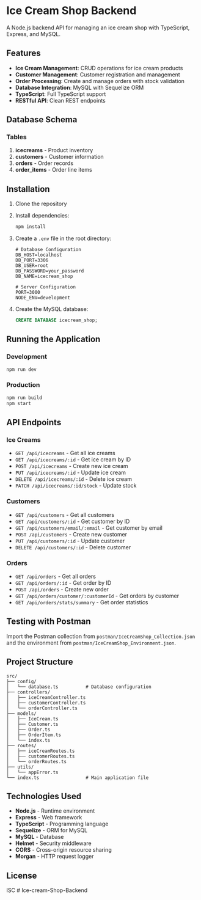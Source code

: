 # Ice Cream Shop Backend

A Node.js backend API for managing an ice cream shop with TypeScript, Express, and MySQL.

## Features

- **Ice Cream Management**: CRUD operations for ice cream products
- **Customer Management**: Customer registration and management
- **Order Processing**: Create and manage orders with stock validation
- **Database Integration**: MySQL with Sequelize ORM
- **TypeScript**: Full TypeScript support
- **RESTful API**: Clean REST endpoints

## Database Schema

### Tables
1. **icecreams** - Product inventory
2. **customers** - Customer information
3. **orders** - Order records
4. **order_items** - Order line items

## Installation

1. Clone the repository
2. Install dependencies:
   ```bash
   npm install
   ```

3. Create a `.env` file in the root directory:
   ```env
   # Database Configuration
   DB_HOST=localhost
   DB_PORT=3306
   DB_USER=root
   DB_PASSWORD=your_password
   DB_NAME=icecream_shop

   # Server Configuration
   PORT=3000
   NODE_ENV=development
   ```

4. Create the MySQL database:
   ```sql
   CREATE DATABASE icecream_shop;
   ```

## Running the Application

### Development
```bash
npm run dev
```

### Production
```bash
npm run build
npm start
```

## API Endpoints

### Ice Creams
- `GET /api/icecreams` - Get all ice creams
- `GET /api/icecreams/:id` - Get ice cream by ID
- `POST /api/icecreams` - Create new ice cream
- `PUT /api/icecreams/:id` - Update ice cream
- `DELETE /api/icecreams/:id` - Delete ice cream
- `PATCH /api/icecreams/:id/stock` - Update stock

### Customers
- `GET /api/customers` - Get all customers
- `GET /api/customers/:id` - Get customer by ID
- `GET /api/customers/email/:email` - Get customer by email
- `POST /api/customers` - Create new customer
- `PUT /api/customers/:id` - Update customer
- `DELETE /api/customers/:id` - Delete customer

### Orders
- `GET /api/orders` - Get all orders
- `GET /api/orders/:id` - Get order by ID
- `POST /api/orders` - Create new order
- `GET /api/orders/customer/:customerId` - Get orders by customer
- `GET /api/orders/stats/summary` - Get order statistics

## Testing with Postman

Import the Postman collection from `postman/IceCreamShop_Collection.json` and the environment from `postman/IceCreamShop_Environment.json`.

## Project Structure

```
src/
├── config/
│   └── database.ts          # Database configuration
├── controllers/
│   ├── iceCreamController.ts
│   ├── customerController.ts
│   └── orderController.ts
├── models/
│   ├── IceCream.ts
│   ├── Customer.ts
│   ├── Order.ts
│   ├── OrderItem.ts
│   └── index.ts
├── routes/
│   ├── iceCreamRoutes.ts
│   ├── customerRoutes.ts
│   └── orderRoutes.ts
├── utils/
│   └── appError.ts
└── index.ts                 # Main application file
```

## Technologies Used

- **Node.js** - Runtime environment
- **Express** - Web framework
- **TypeScript** - Programming language
- **Sequelize** - ORM for MySQL
- **MySQL** - Database
- **Helmet** - Security middleware
- **CORS** - Cross-origin resource sharing
- **Morgan** - HTTP request logger

## License

ISC #   I c e - c r e a m - S h o p - B a c k e n d  
 